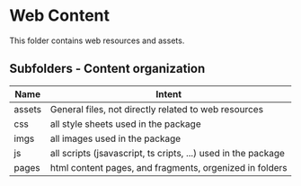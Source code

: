 # Web Content

This folder contains web resources and assets.

## Subfolders - Content organization

| Name   | Intent                                                        |
| ------ | ------------------------------------------------------------- |
| assets | General files, not directly related to web resources          |
| css    | all style sheets used in the package                          |
| imgs   | all images used in the package                                |
| js     | all scripts (jsavascript, ts cripts, ...) used in the package |
| pages  | html content pages, and fragments, orgenized in folders       |
